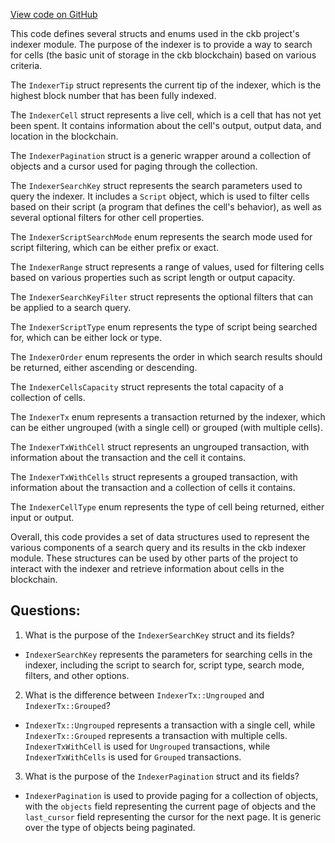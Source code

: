 [View code on GitHub](https://github.com/nervosnetwork/ckb/blob/develop/util/jsonrpc-types/src/indexer.rs)

This code defines several structs and enums used in the ckb project's indexer module. The purpose of the indexer is to provide a way to search for cells (the basic unit of storage in the ckb blockchain) based on various criteria.

The `IndexerTip` struct represents the current tip of the indexer, which is the highest block number that has been fully indexed.

The `IndexerCell` struct represents a live cell, which is a cell that has not yet been spent. It contains information about the cell's output, output data, and location in the blockchain.

The `IndexerPagination` struct is a generic wrapper around a collection of objects and a cursor used for paging through the collection.

The `IndexerSearchKey` struct represents the search parameters used to query the indexer. It includes a `Script` object, which is used to filter cells based on their script (a program that defines the cell's behavior), as well as several optional filters for other cell properties.

The `IndexerScriptSearchMode` enum represents the search mode used for script filtering, which can be either prefix or exact.

The `IndexerRange` struct represents a range of values, used for filtering cells based on various properties such as script length or output capacity.

The `IndexerSearchKeyFilter` struct represents the optional filters that can be applied to a search query.

The `IndexerScriptType` enum represents the type of script being searched for, which can be either lock or type.

The `IndexerOrder` enum represents the order in which search results should be returned, either ascending or descending.

The `IndexerCellsCapacity` struct represents the total capacity of a collection of cells.

The `IndexerTx` enum represents a transaction returned by the indexer, which can be either ungrouped (with a single cell) or grouped (with multiple cells).

The `IndexerTxWithCell` struct represents an ungrouped transaction, with information about the transaction and the cell it contains.

The `IndexerTxWithCells` struct represents a grouped transaction, with information about the transaction and a collection of cells it contains.

The `IndexerCellType` enum represents the type of cell being returned, either input or output.

Overall, this code provides a set of data structures used to represent the various components of a search query and its results in the ckb indexer module. These structures can be used by other parts of the project to interact with the indexer and retrieve information about cells in the blockchain.
## Questions:
 1. What is the purpose of the `IndexerSearchKey` struct and its fields?
- `IndexerSearchKey` represents the parameters for searching cells in the indexer, including the script to search for, script type, search mode, filters, and other options.

2. What is the difference between `IndexerTx::Ungrouped` and `IndexerTx::Grouped`?
- `IndexerTx::Ungrouped` represents a transaction with a single cell, while `IndexerTx::Grouped` represents a transaction with multiple cells. `IndexerTxWithCell` is used for `Ungrouped` transactions, while `IndexerTxWithCells` is used for `Grouped` transactions.

3. What is the purpose of the `IndexerPagination` struct and its fields?
- `IndexerPagination` is used to provide paging for a collection of objects, with the `objects` field representing the current page of objects and the `last_cursor` field representing the cursor for the next page. It is generic over the type of objects being paginated.
